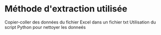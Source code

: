 # Méthode d'extraction utilisée

Copier-coller des données du fichier Excel dans un fichier txt
Utilisation du script Python pour nettoyer les donneés
